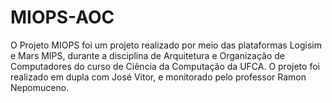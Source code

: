 # MIOPS-AOC
O Projeto MIOPS foi um projeto realizado por meio das plataformas Logisim e Mars MIPS, durante a disciplina de Arquitetura e Organização de Computadores do curso de Ciência da Computação da UFCA. O projeto foi realizado em dupla com José Vitor, e monitorado pelo professor Ramon Nepomuceno.
